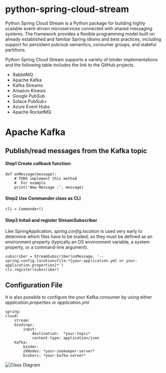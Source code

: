 # python-spring-cloud-stream
Python Spring Cloud Stream is a Python package for building highly scalable event-driven microservices connected with shared messaging systems. The framework provides a flexible programming model built on already established and familiar Spring idioms and best practices, including support for persistent pub/sub semantics, consumer groups, and stateful partitions.

Python Spring Cloud Stream supports a variety of binder implementations and the following table includes the link to the GitHub projects.
- RabbitMQ
- Apache Kafka
- Kafka Streams
- Amazon Kinesis
- Google PubSub
- Solace PubSub+
- Azure Event Hubs
- Apache RocketMQ

# Apache Kafka
## Publish/read messages from the Kafka topic
#### Step1 Create callback function:
    def onMessage(message):
        # TODO implement this method
        #  For example
        print('New Message :', message)

#### Step2 Use Commander class as CLI
    cli = Commander()

#### Step3 Initail and register StreamSubscriber
Like SpringApplication, *spring.config.location* is used very early to determine which files have to be loaded, so they must be defined as an environment property (typically an OS environment variable, a system property, or a command-line argument).

    subscriber = StreamSubscriber(onMessage, '--spring.config.location=file:*{your-application.yml or your-application.properties}*')
    cli.register(subscriber)
    
## Configuration File
It is also possible to configure the your Kafka consumer by using either *application.properties* or *application.yml*

    spring:
    cloud:
        stream:
        bindings:
            input:
                destination:  *your-topic*
                content-type: application/json
        kafka:
            binder:
            zkNodes: *your-zookeeper-server*
            brokers: *your-kafka-server*

![Class Diagram](https://github.com/superoutput/python-spring-cloud-stream/blob/master/documents/python-spring-cloud-stream_class_diagram.png)
